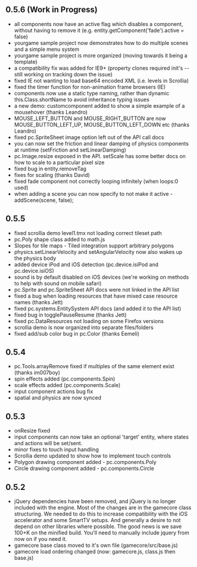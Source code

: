 ## 0.5.6 (Work in Progress)

- all components now have an active flag which disables a component, without having to remove it (e.g. entity.getComponent('fade').active = false)
- yourgame sample project now demonstrates how to do multiple scenes and a simple menu system
- yourgame sample project is more organized (moving towards it being a template)
- a compatibility fix was added for IE9+ (property clones required init's -- still working on tracking down the issue)
- fixed IE not wanting to load base64 encoded XML (i.e. levels in Scrollia)
- fixed the timer function for non-animation frame browsers (IE)
- components now use a static type naming, rather than dynamic this.Class.shortName to avoid inheritance typing issues
- a new demo: customcomponent added to show a simple example of a mousehover (thanks Leandro)
- MOUSE_LEFT_BUTTON and MOUSE_RIGHT_BUTTON are now MOUSE_BUTTON_LEFT_UP, MOUSE_BUTTON_LEFT_DOWN etc (thanks Leandro)
- fixed pc.SpriteSheet image option left out of the API call docs
- you can now set the friction and linear damping of physics components at runtime (setFriction and setLinearDamping)
- pc.Image.resize exposed in the API. setScale has some better docs on how to scale to a particular pixel size
- fixed bug in entity.removeTag
- fixes for scaling (thanks David)
- fixed fade component not correctly looping infinitely (when loops:0 used)
- when adding a scene you can now specify to not make it active - addScene(scene, false);

## 0.5.5

- fixed scrollia demo level1.tmx not loading correct tileset path
- pc.Poly shape class added to math.js
- Slopes for tile maps - Tiled integration support arbitrary polygons
- physics.setLinearVelocity and setAngularVelocity now also wakes up the physics body
- added device iPod and iOS detection (pc.device.isiPod and pc.device.isiOS)
- sound is by default disabled on iOS devices (we're working on methods to help with sound on mobile safari)
- pc.Sprite and pc.SpriteSheet API docs were not linked in the API list
- fixed a bug when loading resources that have mixed case resource names (thanks Jett)
- fixed pc.systems.EntitySystem API docs (and added it to the API list)
- fixed bug in togglePauseResume (thanks Jett)
- fixed pc.DataResources not loading on some Firefox versions
- scrollia demo is now organized into separate files/folders
- fixed add/sub color bug in pc.Color (thanks Eemeli)

## 0.5.4

- pc.Tools.arrayRemove fixed if multiples of the same element exist (thanks im007boy)
- spin effects added (pc.components.Spin)
- scale effects added (pc.components.Scale)
- input component actions bug fix
- spatial and physics are now synced

## 0.5.3

- onResize fixed
- input components can now take an optional 'target' entity, where states and actions will be set/sent.
- minor fixes to touch input handling
- Scrollia demo updated to show how to implement touch controls
- Polygon drawing component added - pc.components.Poly
- Circle drawing component added - pc.components.Circle

## 0.5.2

- jQuery dependencies have been removed, and jQuery is no longer included with the engine. Most of the changes are in
the gamecore class structuring. We needed to do this to increase compatibility with the iOS accelerator and some SmartTV
setups. And generally a desire to not depend on other libraries where possible. The good news is we save 100+K on the
minified build. You'll need to manually include jquery from now on if you need it.
- gamecore base class moved to it's own file (gamecore/src/base.js)
- gamecore load ordering changed (now: gamecore.js, class.js then base.js)
